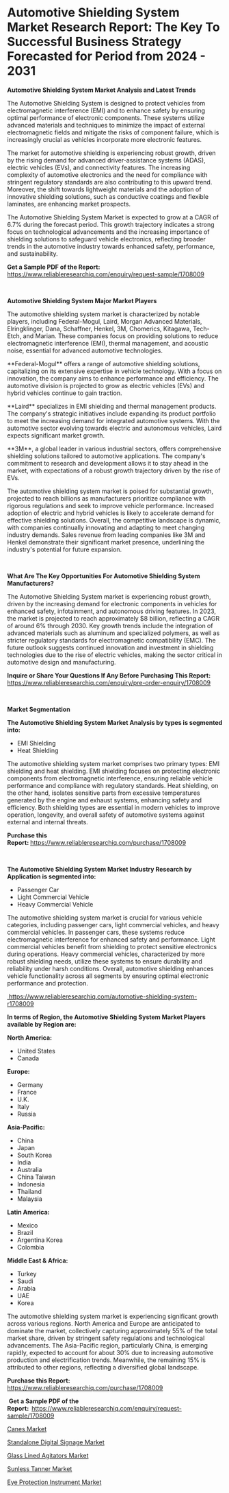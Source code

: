<p><h1>Automotive Shielding System Market Research Report: The Key To Successful Business Strategy Forecasted for Period from 2024 - 2031</h1></p><p><strong>Automotive Shielding System Market Analysis and Latest Trends</strong></p>
<p><p>The Automotive Shielding System is designed to protect vehicles from electromagnetic interference (EMI) and to enhance safety by ensuring optimal performance of electronic components. These systems utilize advanced materials and techniques to minimize the impact of external electromagnetic fields and mitigate the risks of component failure, which is increasingly crucial as vehicles incorporate more electronic features.</p><p>The market for automotive shielding is experiencing robust growth, driven by the rising demand for advanced driver-assistance systems (ADAS), electric vehicles (EVs), and connectivity features. The increasing complexity of automotive electronics and the need for compliance with stringent regulatory standards are also contributing to this upward trend. Moreover, the shift towards lightweight materials and the adoption of innovative shielding solutions, such as conductive coatings and flexible laminates, are enhancing market prospects.</p><p>The Automotive Shielding System Market is expected to grow at a CAGR of 6.7% during the forecast period. This growth trajectory indicates a strong focus on technological advancements and the increasing importance of shielding solutions to safeguard vehicle electronics, reflecting broader trends in the automotive industry towards enhanced safety, performance, and sustainability.</p></p>
<p><strong>Get a Sample PDF of the Report:&nbsp;</strong> <a href="https://www.reliableresearchiq.com/enquiry/request-sample/1708009?utm_campaign=99&utm_medium=2&utm_source=Github&utm_content=ia&utm_term=18122024&utm_id=automotive-shielding-system">https://www.reliableresearchiq.com/enquiry/request-sample/1708009</a></p>
<p>&nbsp;</p>
<p><strong>Automotive Shielding System Major Market Players</strong></p>
<p><p>The automotive shielding system market is characterized by notable players, including Federal-Mogul, Laird, Morgan Advanced Materials, Elringklinger, Dana, Schaffner, Henkel, 3M, Chomerics, Kitagawa, Tech-Etch, and Marian. These companies focus on providing solutions to reduce electromagnetic interference (EMI), thermal management, and acoustic noise, essential for advanced automotive technologies.</p><p>**Federal-Mogul** offers a range of automotive shielding solutions, capitalizing on its extensive expertise in vehicle technology. With a focus on innovation, the company aims to enhance performance and efficiency. The automotive division is projected to grow as electric vehicles (EVs) and hybrid vehicles continue to gain traction.</p><p>**Laird** specializes in EMI shielding and thermal management products. The company's strategic initiatives include expanding its product portfolio to meet the increasing demand for integrated automotive systems. With the automotive sector evolving towards electric and autonomous vehicles, Laird expects significant market growth.</p><p>**3M**, a global leader in various industrial sectors, offers comprehensive shielding solutions tailored to automotive applications. The company's commitment to research and development allows it to stay ahead in the market, with expectations of a robust growth trajectory driven by the rise of EVs.</p><p>The automotive shielding system market is poised for substantial growth, projected to reach billions as manufacturers prioritize compliance with rigorous regulations and seek to improve vehicle performance. Increased adoption of electric and hybrid vehicles is likely to accelerate demand for effective shielding solutions. Overall, the competitive landscape is dynamic, with companies continually innovating and adapting to meet changing industry demands. Sales revenue from leading companies like 3M and Henkel demonstrate their significant market presence, underlining the industry's potential for future expansion.</p></p>
<p>&nbsp;</p>
<p><strong>What Are The Key Opportunities For Automotive Shielding System Manufacturers?</strong></p>
<p><p>The Automotive Shielding System market is experiencing robust growth, driven by the increasing demand for electronic components in vehicles for enhanced safety, infotainment, and autonomous driving features. In 2023, the market is projected to reach approximately $8 billion, reflecting a CAGR of around 6% through 2030. Key growth trends include the integration of advanced materials such as aluminum and specialized polymers, as well as stricter regulatory standards for electromagnetic compatibility (EMC). The future outlook suggests continued innovation and investment in shielding technologies due to the rise of electric vehicles, making the sector critical in automotive design and manufacturing.</p></p>
<p><strong>Inquire or Share Your Questions If Any Before Purchasing This Report:</strong> <a href="https://www.reliableresearchiq.com/enquiry/pre-order-enquiry/1708009?utm_campaign=99&utm_medium=2&utm_source=Github&utm_content=ia&utm_term=18122024&utm_id=automotive-shielding-system">https://www.reliableresearchiq.com/enquiry/pre-order-enquiry/1708009</a></p>
<p>&nbsp;</p>
<p><strong>Market Segmentation</strong></p>
<p><strong>The Automotive Shielding System Market Analysis by types is segmented into:</strong></p>
<p><ul><li>EMI Shielding</li><li>Heat Shielding</li></ul></p>
<p><p>The automotive shielding system market comprises two primary types: EMI shielding and heat shielding. EMI shielding focuses on protecting electronic components from electromagnetic interference, ensuring reliable vehicle performance and compliance with regulatory standards. Heat shielding, on the other hand, isolates sensitive parts from excessive temperatures generated by the engine and exhaust systems, enhancing safety and efficiency. Both shielding types are essential in modern vehicles to improve operation, longevity, and overall safety of automotive systems against external and internal threats.</p></p>
<p><strong>Purchase this Report:&nbsp;</strong><a href="https://www.reliableresearchiq.com/purchase/1708009?utm_campaign=99&utm_medium=2&utm_source=Github&utm_content=ia&utm_term=18122024&utm_id=automotive-shielding-system">https://www.reliableresearchiq.com/purchase/1708009</a></p>
<p>&nbsp;</p>
<p><strong>The Automotive Shielding System Market Industry Research by Application is segmented into:</strong></p>
<p><ul><li>Passenger Car</li><li>Light Commercial Vehicle</li><li>Heavy Commercial Vehicle</li></ul></p>
<p><p>The automotive shielding system market is crucial for various vehicle categories, including passenger cars, light commercial vehicles, and heavy commercial vehicles. In passenger cars, these systems reduce electromagnetic interference for enhanced safety and performance. Light commercial vehicles benefit from shielding to protect sensitive electronics during operations. Heavy commercial vehicles, characterized by more robust shielding needs, utilize these systems to ensure durability and reliability under harsh conditions. Overall, automotive shielding enhances vehicle functionality across all segments by ensuring optimal electronic performance and protection.</p></p>
<p><a href="https://www.reliableresearchiq.com/automotive-shielding-system-r1708009?utm_campaign=99&utm_medium=2&utm_source=Github&utm_content=ia&utm_term=18122024&utm_id=automotive-shielding-system">&nbsp;https://www.reliableresearchiq.com/automotive-shielding-system-r1708009</a></p>
<p><strong>In terms of Region, the Automotive Shielding System Market Players available by Region are:</strong></p>
<p>
    <p> <strong> North America: </strong>
        <ul>
            <li>United States</li>
            <li>Canada</li>
        </ul>
        </p> 
    <p> <strong> Europe: </strong>
        <ul>
            <li>Germany</li>
            <li>France</li>
            <li>U.K.</li>
            <li>Italy</li>
            <li>Russia</li>
        </ul>
        </p> 
    <p> <strong> Asia-Pacific: </strong>
        <ul>
            <li>China</li>
            <li>Japan</li>
            <li>South Korea</li>
            <li>India</li>
            <li>Australia</li>
            <li>China Taiwan</li>
            <li>Indonesia</li>
            <li>Thailand</li>
            <li>Malaysia</li>
        </ul>
        </p> 
    <p> <strong> Latin America: </strong>
        <ul>
            <li>Mexico</li>
            <li>Brazil</li>
            <li>Argentina Korea</li>
            <li>Colombia</li>
        </ul>
        </p> 
    <p> <strong> Middle East & Africa: </strong>
        <ul>
            <li>Turkey</li>
            <li>Saudi</li>
            <li>Arabia</li>
            <li>UAE</li>
            <li>Korea</li>
        </ul>
    </p>
    </p>
<p><p>The automotive shielding system market is experiencing significant growth across various regions. North America and Europe are anticipated to dominate the market, collectively capturing approximately 55% of the total market share, driven by stringent safety regulations and technological advancements. The Asia-Pacific region, particularly China, is emerging rapidly, expected to account for about 30% due to increasing automotive production and electrification trends. Meanwhile, the remaining 15% is attributed to other regions, reflecting a diversified global landscape.</p></p>
<p><strong>Purchase this Report: </strong><a href="https://www.reliableresearchiq.com/purchase/1708009?utm_campaign=99&utm_medium=2&utm_source=Github&utm_content=ia&utm_term=18122024&utm_id=automotive-shielding-system">https://www.reliableresearchiq.com/purchase/1708009</a></p>
<p>&nbsp;<strong>Get a Sample PDF of the Report:&nbsp;&nbsp;</strong><a href="https://www.reliableresearchiq.com/enquiry/request-sample/1708009?utm_campaign=99&utm_medium=2&utm_source=Github&utm_content=ia&utm_term=18122024&utm_id=automotive-shielding-system">https://www.reliableresearchiq.com/enquiry/request-sample/1708009</a></p>
<p><strong></strong></p>
<p><p><a href="https://www.linkedin.com/pulse/revenue-analysis-forecast-canes-market-75-cagr-2024-2031-topicsco-qgorf?utm_campaign=99&utm_medium=2&utm_source=Github&utm_content=ia&utm_term=18122024&utm_id=automotive-shielding-system">Canes Market</a></p><p><a href="https://www.linkedin.com/pulse/insights-standalone-digital-signage-market-players-size-u98ce?utm_campaign=99&utm_medium=2&utm_source=Github&utm_content=ia&utm_term=18122024&utm_id=automotive-shielding-system">Standalone Digital Signage Market</a></p><p><a href="https://www.linkedin.com/pulse/global-glass-lined-agitators-market-forecast-2024-2031-qpvtf?utm_campaign=99&utm_medium=2&utm_source=Github&utm_content=ia&utm_term=18122024&utm_id=automotive-shielding-system">Glass Lined Agitators Market</a></p><p><a href="https://www.linkedin.com/pulse/strategic-overview-sunless-tanner-market-industry-tactics-fedef?utm_campaign=99&utm_medium=2&utm_source=Github&utm_content=ia&utm_term=18122024&utm_id=automotive-shielding-system">Sunless Tanner Market</a></p><p><a href="https://www.linkedin.com/pulse/eye-protection-instrument-market-analysis-qualitative-quantitative-s5elf?utm_campaign=99&utm_medium=2&utm_source=Github&utm_content=ia&utm_term=18122024&utm_id=automotive-shielding-system">Eye Protection Instrument Market</a></p></p>